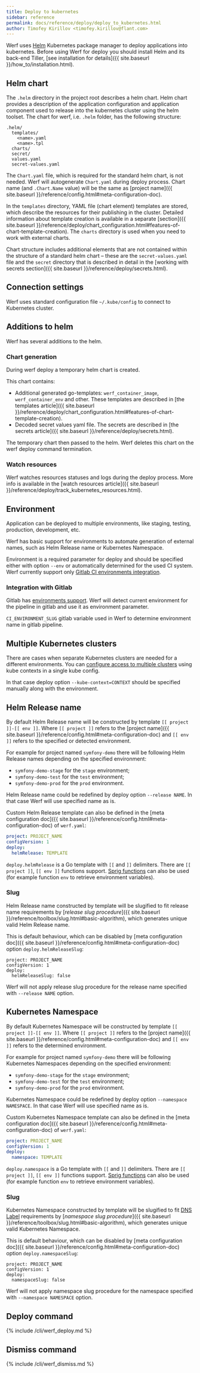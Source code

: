 ```yaml
---
title: Deploy to kubernetes
sidebar: reference
permalink: docs/reference/deploy/deploy_to_kubernetes.html
author: Timofey Kirillov <timofey.kirillov@flant.com>
---
```


Werf uses [Helm](https://helm.sh/) Kubernetes package manager to deploy applications into kubernetes. Before using Werf for deploy you should install Helm and its back-end Tiller, [see installation for details]({{ site.baseurl }}/how_to/installation.html).

## Helm chart

The `.helm` directory in the project root describes a helm chart. Helm chart provides a description of the application configuration and application component used to release into the kubernetes cluster using the helm toolset. The chart for werf, i.e. `.helm` folder, has the following structure:

```
.helm/
  templates/
    <name>.yaml
    <name>.tpl
  charts/
  secret/
  values.yaml
  secret-values.yaml
```

The `Chart.yaml` file, which is required for the standard helm chart, is not needed. Werf will autogenerate `Chart.yaml` during deploy process. Chart name (and `.Chart.Name` value) will be the same as [project name]({{ site.baseurl }}/reference/config.html#meta-configuration-doc).

In the `templates` directory, YAML file (chart element) templates are stored, which describe the resources for their publishing in the cluster. Detailed information about template creation is available in a separate [section]({{ site.baseurl }}/reference/deploy/chart_configuration.html#features-of-chart-template-creation). The `charts` directory is used when you need to work with external charts.

Chart structure includes additional elements that are not contained within the structure of a standard helm chart – these are the `secret-values.yaml` file and the `secret` directory that is described in detail in the [working with secrets section]({{ site.baseurl }}/reference/deploy/secrets.html).

## Connection settings

Werf uses standard configuration file `~/.kube/config` to connect to Kubernetes cluster.

## Additions to helm

Werf has several additions to the helm.

### Chart generation

During werf deploy a temporary helm chart is created.

This chart contains:

* Additional generated go-templates: `werf_container_image`, `werf_container_env` and other. These templates are described in [the templates article]({{ site.baseurl }}/reference/deploy/chart_configuration.html#features-of-chart-template-creation).
* Decoded secret values yaml file. The secrets are described in [the secrets article]({{ site.baseurl }}/reference/deploy/secrets.html).

The temporary chart then passed to the helm. Werf deletes this chart on the werf deploy command termination.

### Watch resources

Werf watches resources statuses and logs during the deploy process. More info is available in the [watch resources article]({{ site.baseurl }}/reference/deploy/track_kubernetes_resources.html).

## Environment

Application can be deployed to multiple environments, like staging, testing, production, development, etc.

Werf has basic support for environments to automate generation of external names, such as Helm Release name or Kubernetes Namespace.

Environment is a required parameter for deploy and should be specified either with option `--env` or automatically determined for the used CI system. Werf currently support only [Gitlab CI environments integration](#integration-with-gitlab).

### Integration with Gitlab

Gitlab has [environments support](https://docs.gitlab.com/ce/ci/environments.html). Werf will detect current environment for the pipeline in gitlab and use it as environment parameter.

`CI_ENVIRONMENT_SLUG` gitlab variable used in Werf to determine environment name in gitlab pipeline.

## Multiple Kubernetes clusters

There are cases when separate Kubernetes clusters are needed for a different environments. You can [configure access to multiple clusters](https://kubernetes.io/docs/tasks/access-application-cluster/configure-access-multiple-clusters) using kube contexts in a single kube config.

In that case deploy option `--kube-context=CONTEXT` should be specified manually along with the environment.

## Helm Release name

By default Helm Release name will be constructed by template `[[ project ]]-[[ env ]]`. Where `[[ project ]]` refers to the [project name]({{ site.baseurl }}/reference/config.html#meta-configuration-doc) and `[[ env ]]` refers to the specified or detected environment.

For example for project named `symfony-demo` there will be following Helm Release names depending on the specified environment:
* `symfony-demo-stage` for the `stage` environment;
* `symfony-demo-test` for the `test` environment;
* `symfony-demo-prod` for the `prod` environment.

Helm Release name could be redefined by deploy option `--release NAME`. In that case Werf will use specified name as is.

Custom Helm Release template can also be defined in the [meta configuration doc]({{ site.baseurl }}/reference/config.html#meta-configuration-doc) of `werf.yaml`:

```yaml
project: PROJECT_NAME
configVersion: 1
deploy:
  helmRelease: TEMPLATE
```

`deploy.helmRelease` is a Go template with `[[` and `]]` delimiters. There are `[[ project ]]`, `[[ env ]]` functions support. [Sprig functions](https://masterminds.github.io/sprig/) can also be used (for example function `env` to retrieve environment variables).

### Slug

Helm Release name constructed by template will be slugified to fit release name requirements by [*release slug procedure*]({{ site.baseurl }}/reference/toolbox/slug.html#basic-algorithm), which generates unique valid Helm Release name.

This is default behaviour, which can be disabled by [meta configuration doc]({{ site.baseurl }}/reference/config.html#meta-configuration-doc) option `deploy.helmReleaseSlug`:

```
project: PROJECT_NAME
configVersion: 1
deploy:
  helmReleaseSlug: false
```

Werf will not apply release slug procedure for the release name specified with `--release NAME` option.

## Kubernetes Namespace

By default Kubernetes Namespace will be constructed by template `[[ project ]]-[[ env ]]`. Where `[[ project ]]` refers to the [project name]({{ site.baseurl }}/reference/config.html#meta-configuration-doc) and `[[ env ]]` refers to the determined environment.

For example for project named `symfony-demo` there will be following Kubernetes Namespaces depending on the specified environment:
* `symfony-demo-stage` for the `stage` environment;
* `symfony-demo-test` for the `test` environment;
* `symfony-demo-prod` for the `prod` environment.

Kubernetes Namespace could be redefined by deploy option `--namespace NAMESPACE`. In that case Werf will use specified name as is.

Custom Kubernetes Namespace template can also be defined in the [meta configuration doc]({{ site.baseurl }}/reference/config.html#meta-configuration-doc) of `werf.yaml`:

```yaml
project: PROJECT_NAME
configVersion: 1
deploy:
  namespace: TEMPLATE
```

`deploy.namespace` is a Go template with `[[` and `]]` delimiters. There are `[[ project ]]`, `[[ env ]]` functions support. [Sprig functions](https://masterminds.github.io/sprig/) can also be used (for example function `env` to retrieve environment variables).

### Slug

Kubernetes Namespace constructed by template will be slugified to fit [DNS Label](https://www.ietf.org/rfc/rfc1035.txt) requirements by [*namespace slug procedure*]({{ site.baseurl }}/reference/toolbox/slug.html#basic-algorithm), which generates unique valid Kubernetes Namespace.

This is default behaviour, which can be disabled by [meta configuration doc]({{ site.baseurl }}/reference/config.html#meta-configuration-doc) option `deploy.namespaceSlug`:

```
project: PROJECT_NAME
configVersion: 1
deploy:
  namespaceSlug: false
```

Werf will not apply namespace slug procedure for the namespace specified with `--namespace NAMESPACE` option.

## Deploy command

{% include /cli/werf_deploy.md %}

## Dismiss command

{% include /cli/werf_dismiss.md %}
